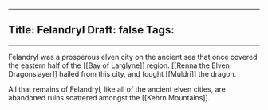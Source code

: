 
---
Title: Felandryl
Draft: false
Tags:
  - 
---


Felandryl was a prosperous elven city on the ancient sea that once covered the eastern half of the [[Bay of Larglyne]] region. [[Renna the Elven Dragonslayer]] hailed from this city, and fought [[Muldri]] the dragon. 

All that remains of Felandryl, like all of the ancient elven cities, are abandoned ruins scattered amongst the [[Kehrn Mountains]].